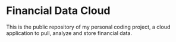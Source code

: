 # Financial Data Cloud

This is the public repository of my personal coding project, a cloud application to pull, analyze and store financial data.
